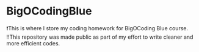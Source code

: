 # BigOCodingBlue 
❗This is where I store my coding homework for BigOCoding Blue course. </br>
‼️This repository was made public as part of my effort to write cleaner and more efficient codes.
